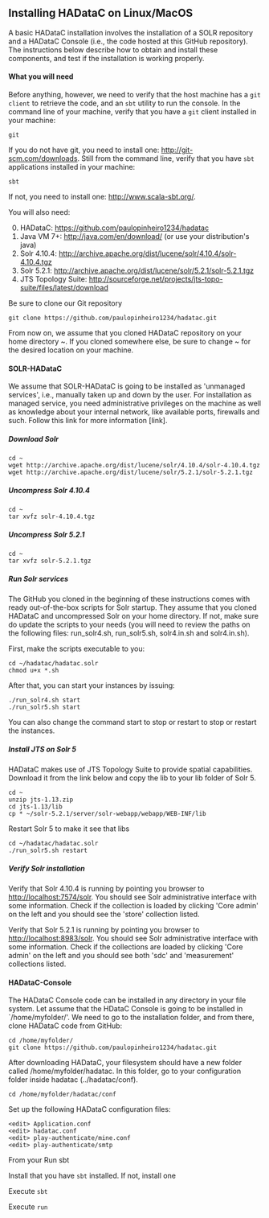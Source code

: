 ## Installing HADataC on Linux/MacOS

A basic HADataC installation involves the installation of a SOLR repository and a HADataC Console (i.e., the code hosted at this GitHub repository). The instructions below describe how to obtain and install these components, and test if the installation is working properly.

#### What you will need

Before anything, however, we need to verify that the host machine has a `git client` to retrieve the code, and an `sbt` utility to run the console. In the command line of your machine, verify that you have a `git` client installed in your machine:

    git
 
If you do not have git, you need to install one: http://git-scm.com/downloads. Still from the command line, verify that you have `sbt` applications installed in your machine:

    sbt

If not, you need to install one: http://www.scala-sbt.org/.

You will also need:

0. HADataC: https://github.com/paulopinheiro1234/hadatac
1. Java VM 7+: http://java.com/en/download/ (or use your distribution's java)
2. Solr 4.10.4: http://archive.apache.org/dist/lucene/solr/4.10.4/solr-4.10.4.tgz
3. Solr 5.2.1: http://archive.apache.org/dist/lucene/solr/5.2.1/solr-5.2.1.tgz
4. JTS Topology Suite: http://sourceforge.net/projects/jts-topo-suite/files/latest/download

Be sure to clone our Git repository

    git clone https://github.com/paulopinheiro1234/hadatac.git

From now on, we assume that you cloned HADataC repository on your home directory ~. If you cloned somewhere else, be sure to change ~ for the desired location on your machine.

#### SOLR-HADataC

We assume that SOLR-HADataC is going to be installed as 'unmanaged services', i.e., manually taken up and down by the user. For installation as managed service, you need administrative privileges on the machine as well as knowledge about your internal network, like available ports, firewalls and such. Follow this link for more information [link].

##### Download Solr

    cd ~
    wget http://archive.apache.org/dist/lucene/solr/4.10.4/solr-4.10.4.tgz
    wget http://archive.apache.org/dist/lucene/solr/5.2.1/solr-5.2.1.tgz

##### Uncompress Solr 4.10.4

    cd ~
    tar xvfz solr-4.10.4.tgz

##### Uncompress Solr 5.2.1

    cd ~
    tar xvfz solr-5.2.1.tgz

##### Run Solr services

The GitHub you cloned in the beginning of these instructions comes with ready out-of-the-box scripts for Solr startup. They assume that you cloned HADataC and uncompressed Solr on your home directory. If not, make sure do update the scripts to your needs (you will need to review the paths on the following files: run_solr4.sh, run_solr5.sh, solr4.in.sh and solr4.in.sh).

First, make the scripts executable to you:

    cd ~/hadatac/hadatac.solr
    chmod u+x *.sh

After that, you can start your instances by issuing:

    ./run_solr4.sh start
    ./run_solr5.sh start

You can also change the command start to stop or restart to stop or restart the instances.

##### Install JTS on Solr 5

HADataC makes use of JTS Topology Suite to provide spatial capabilities. Download it from the link below and copy the lib to your lib folder of Solr 5.

    cd ~
    unzip jts-1.13.zip
    cd jts-1.13/lib
    cp * ~/solr-5.2.1/server/solr-webapp/webapp/WEB-INF/lib

Restart Solr 5 to make it see that libs

    cd ~/hadatac/hadatac.solr
    ./run_solr5.sh restart

##### Verify Solr installation

Verify that Solr 4.10.4 is running by pointing you browser to [http://localhost:7574/solr](http://localhost:7574/solr). You should see Solr administrative interface with some information. Check if the collection is loaded by clicking 'Core admin' on the left and you should see the 'store' collection listed.

Verify that Solr 5.2.1 is running by pointing you browser to [http://localhost:8983/solr](http://localhost:8983/solr). You should see Solr administrative interface with some information. Check if the collections are loaded by clicking 'Core admin' on the left and you should see both 'sdc' and 'measurement' collections listed.

#### HADataC-Console

The HADataC Console code can be installed in any directory in your file system. Let assume that the HDataC Console is going to be installed in `/home/myfolder/'. We need to go to the installation folder, and from there, clone HADataC code from GitHub:

    cd /home/myfolder/
    git clone https://github.com/paulopinheiro1234/hadatac.git

After downloading HADataC, your filesystem should have a new folder called /home/myfolder/hadatac. In this folder, go to your configuration folder inside hadatac (../hadatac/conf).

    cd /home/myfolder/hadatac/conf

Set up the following HADataC configuration files:

    <edit> Application.conf
    <edit> hadatac.conf
    <edit> play-authenticate/mine.conf
    <edit> play-authenticate/smtp 

From your Run sbt

Install that you have `sbt` installed. If not, install one

Execute `sbt`

Execute `run`

